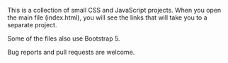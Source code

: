 This is a collection of small CSS and JavaScript projects. When you open the main file (index.html), you will see the links that will take you to a separate project.

Some of the files also use Bootstrap 5.

Bug reports and pull requests are welcome.